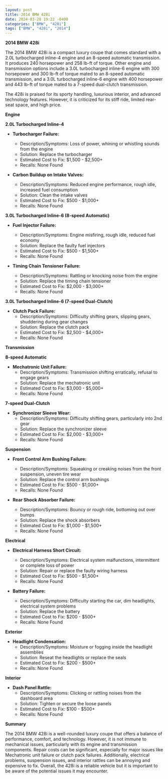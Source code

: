 ```yaml
---
layout: post
title: 2014 BMW 428i
date: 2024-03-28 19:22 -0400
categories: ["BMW", "428i"]
tags: ["BMW", "428i", "2014"]
---
```

**2014 BMW 428i**

The 2014 BMW 428i is a compact luxury coupe that comes standard with a 2.0L turbocharged inline-4 engine and an 8-speed automatic transmission. It produces 240 horsepower and 258 lb-ft of torque. Other engine and transmission options include a 3.0L turbocharged inline-6 engine with 300 horsepower and 300 lb-ft of torque mated to an 8-speed automatic transmission, and a 3.0L turbocharged inline-6 engine with 400 horsepower and 443 lb-ft of torque mated to a 7-speed dual-clutch transmission.

The 428i is praised for its sporty handling, luxurious interior, and advanced technology features. However, it is criticized for its stiff ride, limited rear-seat space, and high price.

**Engine**

**2.0L Turbocharged Inline-4**

* **Turbocharger Failure:**
    * Description/Symptoms: Loss of power, whining or whistling sounds from the engine
    * Solution: Replace the turbocharger
    * Estimated Cost to Fix: $1,500 - $2,500+
    * Recalls: None Found

* **Carbon Buildup on Intake Valves:**
    * Description/Symptoms: Reduced engine performance, rough idle, increased fuel consumption
    * Solution: Clean the intake valves
    * Estimated Cost to Fix: $500 - $1,000+
    * Recalls: None Found

**3.0L Turbocharged Inline-6 (8-speed Automatic)**

* **Fuel Injector Failure:**
    * Description/Symptoms: Engine misfiring, rough idle, reduced fuel economy
    * Solution: Replace the faulty fuel injectors
    * Estimated Cost to Fix: $500 - $1,500+
    * Recalls: None Found

* **Timing Chain Tensioner Failure:**
    * Description/Symptoms: Rattling or knocking noise from the engine
    * Solution: Replace the timing chain tensioner
    * Estimated Cost to Fix: $2,000 - $3,000+
    * Recalls: None Found

**3.0L Turbocharged Inline-6 (7-speed Dual-Clutch)**

* **Clutch Pack Failure:**
    * Description/Symptoms: Difficulty shifting gears, slipping gears, shuddering during gear changes
    * Solution: Replace the clutch pack
    * Estimated Cost to Fix: $2,500 - $4,000+
    * Recalls: None Found

**Transmission**

**8-speed Automatic**

* **Mechatronic Unit Failure:**
    * Description/Symptoms: Transmission shifting erratically, refusal to engage gears
    * Solution: Replace the mechatronic unit
    * Estimated Cost to Fix: $3,000 - $5,000+
    * Recalls: None Found

**7-speed Dual-Clutch**

* **Synchronizer Sleeve Wear:**
    * Description/Symptoms: Difficulty shifting gears, particularly into 2nd gear
    * Solution: Replace the synchronizer sleeve
    * Estimated Cost to Fix: $2,000 - $3,000+
    * Recalls: None Found

**Suspension**

* **Front Control Arm Bushing Failure:**
    * Description/Symptoms: Squeaking or creaking noises from the front suspension, uneven tire wear
    * Solution: Replace the control arm bushings
    * Estimated Cost to Fix: $500 - $1,000+
    * Recalls: None Found

* **Rear Shock Absorber Failure:**
    * Description/Symptoms: Bouncy or rough ride, bottoming out over bumps
    * Solution: Replace the shock absorbers
    * Estimated Cost to Fix: $1,000 - $1,500+
    * Recalls: None Found

**Electrical**

* **Electrical Harness Short Circuit:**
    * Description/Symptoms: Electrical system malfunctions, intermittent or complete loss of power
    * Solution: Repair or replace the faulty wiring harness
    * Estimated Cost to Fix: $500 - $1,500+
    * Recalls: None Found

* **Battery Failure:**
    * Description/Symptoms: Difficulty starting the car, dim headlights, electrical system problems
    * Solution: Replace the battery
    * Estimated Cost to Fix: $200 - $500+
    * Recalls: None Found

**Exterior**

* **Headlight Condensation:**
    * Description/Symptoms: Moisture or fogging inside the headlight assemblies
    * Solution: Reseat the headlights or replace the seals
    * Estimated Cost to Fix: $200 - $500+
    * Recalls: None Found

**Interior**

* **Dash Panel Rattle:**
    * Description/Symptoms: Clicking or rattling noises from the dashboard area
    * Solution: Tighten or secure the loose panels
    * Estimated Cost to Fix: $100 - $500+
    * Recalls: None Found

**Summary**

The 2014 BMW 428i is a well-rounded luxury coupe that offers a balance of performance, comfort, and technology. However, it is not immune to mechanical issues, particularly with its engine and transmission components. Repair costs can be significant, especially for major issues like Mechatronic unit failure or clutch pack failures. Additionally, electrical problems, suspension issues, and interior rattles can be annoying and expensive to fix. Overall, the 428i is a reliable vehicle but it is important to be aware of the potential issues it may encounter.
